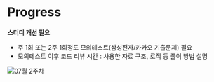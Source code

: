 # Progress


**스터디 개선 필요**
- 주 1회 또는 2주 1회정도 모의테스트(삼성전자/카카오 기출문제) 필요
- 모의테스트 이후 코드 리뷰 시간
  : 사용한 자료 구조, 로직 등 풀이 방법 설명
 
![07월 2주차](https://user-images.githubusercontent.com/80408986/126065165-b2dd9a3a-83e5-4e9b-b450-0502a25dedc6.png)
